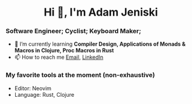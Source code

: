 <h1 align="center">Hi 👋, I'm Adam Jeniski</h1>

### Software Engineer; Cyclist; Keyboard Maker;
- 🌱 I’m currently learning **Compiler Design, Applications of Monads & Macros in Clojure, Proc Macros in Rust**
- 📫 How to reach me  <a href="mailto:ajensiki4@gmail.com">Email</a>, <a href="https://linkedin.com/in/adamjeniski">LinkedIn</a>

### My favorite tools at the moment (non-exhaustive)
- Editor: Neovim
- Language: Rust, Clojure
